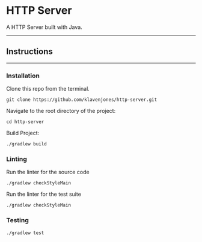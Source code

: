 # HTTP Server

A HTTP Server built with Java.

---


## Instructions

---

### Installation

Clone this repo from the terminal.

```
git clone https://github.com/klavenjones/http-server.git   
```

Navigate to the root directory of the project:

```
cd http-server
```

Build Project:

```
./gradlew build
```


### Linting

Run the linter for the source code

```
./gradlew checkStyleMain
```

Run the linter for the test suite

```
./gradlew checkStyleMain
```


### Testing

```
./gradlew test
```


[//]: # (## Usage)

[//]: # (___)

[//]: # ()
[//]: # ()
[//]: # (### Running the program)

[//]: # ()
[//]: # (Run the server)

[//]: # ()
[//]: # (```)

[//]: # (./gradle runServer)

[//]: # (```)

[//]: # ()
[//]: # (Run the server)

[//]: # ()
[//]: # (```)

[//]: # ( ./gradle runClient)

[//]: # (```)

[//]: # ()
[//]: # (The default port for the server and client is 8080, and the default hostname for the client is localhost. If you wish to override hostname and port, run the following commands:)

[//]: # ()
[//]: # (```)

[//]: # (./gradlew runServer --args <port-number>)

[//]: # (```)

[//]: # ()
[//]: # (```)

[//]: # (./gradlew runClient --args="<host-name> <port-number>")

[//]: # (```)